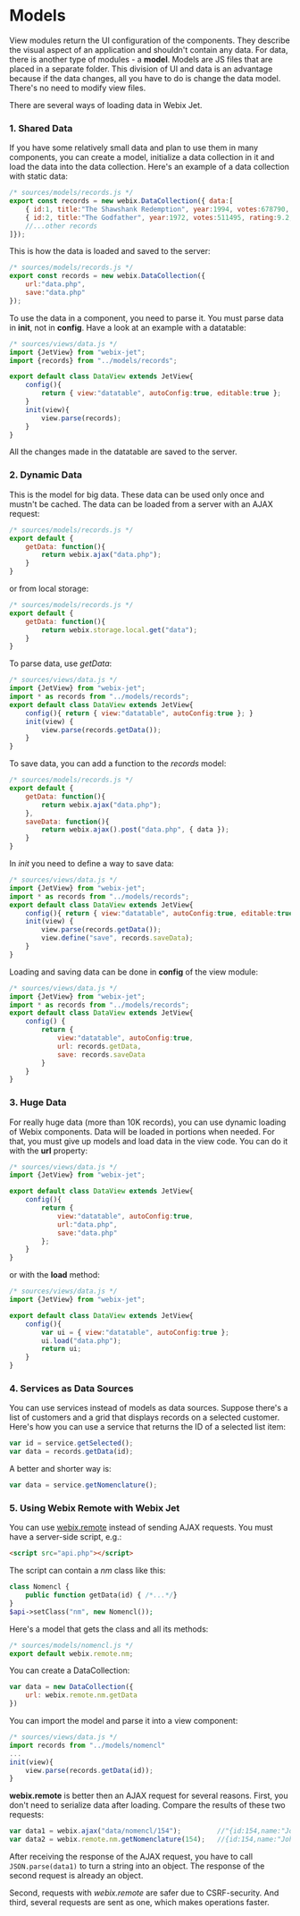# Models

View modules return the UI configuration of the components. They describe the visual aspect of an application and shouldn't contain any data. For data, there is another type of modules - a **model**. Models are JS files that are placed in a separate folder. This division of UI and data is an advantage because if the data changes, all you have to do is change the data model. There's no need to modify view files. 

There are several ways of loading data in Webix Jet.

### 1. Shared Data

If you have some relatively small data and plan to use them in many components, you can create a model, initialize a data collection in it and load the data into the data collection. Here's an example of a data collection with static data:

```js
/* sources/models/records.js */
export const records = new webix.DataCollection({ data:[
	{ id:1, title:"The Shawshank Redemption", year:1994, votes:678790, rating:9.2, rank:1},
	{ id:2, title:"The Godfather", year:1972, votes:511495, rating:9.2, rank:2},
	//...other records
]});
```

This is how the data is loaded and saved to the server:

```js
/* sources/models/records.js */
export const records = new webix.DataCollection({ 
	url:"data.php",
	save:"data.php"
});
```

To use the data in a component, you need to parse it. You must parse data in **init**, not in **config**. Have a look at an example with a datatable:

```js
/* sources/views/data.js */
import {JetView} from "webix-jet";
import {records} from "../models/records";

export default class DataView extends JetView{
	config(){
		return { view:"datatable", autoConfig:true, editable:true };
	}
	init(view){
		view.parse(records);
	}
}
```

All the changes made in the datatable are saved to the server.

### 2. Dynamic Data

This is the model for big data. These data can be used only once and mustn't be cached. The data can be loaded from a server with an AJAX request:

```js
/* sources/models/records.js */
export default {
	getData: function(){
		return webix.ajax("data.php");
	}
}
```

or from local storage:

```js
/* sources/models/records.js */
export default {
	getData: function(){
		return webix.storage.local.get("data");
	}
}
```

To parse data, use *getData*:

```js
/* sources/views/data.js */
import {JetView} from "webix-jet";
import * as records from "../models/records";
export default class DataView extends JetView{
	config(){ return { view:"datatable", autoConfig:true }; }
	init(view) { 
		view.parse(records.getData());
	}
}
```

To save data, you can add a function to the *records* model:

```js
/* sources/models/records.js */
export default {
	getData: function(){
		return webix.ajax("data.php");
	},
	saveData: function(){
		return webix.ajax().post("data.php", { data });
	}
}
```

In *init* you need to define a way to save data:

```js
/* sources/views/data.js */
import {JetView} from "webix-jet";
import * as records from "../models/records";
export default class DataView extends JetView{
	config(){ return { view:"datatable", autoConfig:true, editable:true }; }
	init(view) {
		view.parse(records.getData());
		view.define("save", records.saveData);
	}
}
```

Loading and saving data can be done in **config** of the view module:

```js
/* sources/views/data.js */
import {JetView} from "webix-jet";
import * as records from "../models/records";
export default class DataView extends JetView{
	config() {
		return {
			view:"datatable", autoConfig:true,
			url: records.getData,
			save: records.saveData
		}
	}
}
```

### 3. Huge Data

For really huge data (more than 10K records), you can use dynamic loading of Webix components. Data will be loaded in portions when needed. For that, you must give up models and load data in the view code. You can do it with the **url** property:

```js
/* sources/views/data.js */
import {JetView} from "webix-jet";

export default class DataView extends JetView{
	config(){
		return { 
			view:"datatable", autoConfig:true,
			url:"data.php",
			save:"data.php" 
		};
	}
}
```

or with the **load** method:

```js
/* sources/views/data.js */
import {JetView} from "webix-jet";

export default class DataView extends JetView{
	config(){
		var ui = { view:"datatable", autoConfig:true };
		ui.load("data.php");
		return ui;
	}
}
```

### 4. Services as Data Sources

You can use services instead of models as data sources. Suppose there's a list of customers and a grid that displays records on a selected customer. Here's how you can use a service that returns the ID of a selected list item:

```js
var id = service.getSelected();
var data = records.getData(id);
```

A better and shorter way is:

```js
var data = service.getNomenclature();
```

<!--
/* data.js */
import {JetView} from "webix-jet";
import {records} from "../models/records"

export default class DataView extends JetView {
    config(){
        return {
            view:"datatable", autoConfig:true
        };
    }
    init(view){
        view.parse(records);
        this.app.setService("masterData", {
            getSelected : () => this.getRoot().getSelectedItem()
        });
        view.select(1);
    }
}
/* services.js */
import {JetApp, JetView} from "webix-jet";
import DataView from "views/data";

class SmallData extends JetView {
    config(){
        return {
            view:"datatable", autoConfig:true
        };
    }
    init(view){
        var item = this.app.getService("masterData").getSelected();
        view.parse(item);
    }
}

class Layout extends JetView {
    config(){
        return {
            cols:[
                {$subview: DataView},
                {$subview: SmallData}
            ]
        };
    }
}

webix.ready(() => {
	const app = new JetApp({
		start:		"/start",
		views:{
			start: Layout
		}
	}).render();
});
-->

### 5. Using Webix Remote with Webix Jet

You can use [webix.remote](https://docs.webix.com/desktop__webix_remote_php.html) instead of sending AJAX requests. You must have a server-side script, e.g.:

```html
<script src="api.php"></script>
```

The script can contain a *nm* class like this:

```php
class Nomencl {
	public function getData(id) { /*...*/}
}
$api->setClass("nm", new Nomencl());
```

Here's a model that gets the class and all its methods:

```js
/* sources/models/nomencl.js */
export default webix.remote.nm;
```

You can create a DataCollection:

```js
var data = new DataCollection({
	url: webix.remote.nm.getData
})
```

You can import the model and parse it into a view component:

```js
/* sources/views/data.js */
import records from "../models/nomencl"
...
init(view){
	view.parse(records.getData(id));
}
```

**webix.remote** is better then an AJAX request for several reasons. First, you don't need to serialize data after loading. Compare the results of these two requests:

```js
var data1 = webix.ajax("data/nomencl/154"); 		//"{id:154,name:"John"}"
var data2 = webix.remote.nm.getNomenclature(154);	//{id:154,name:"John"}
```

After receiving the response of the AJAX request, you have to call <code>JSON.parse(data1)</code> to turn a string into an object. The response of the second request is already an object.

Second, requests with *webix.remote* are safer due to CSRF-security. And third, several requests are sent as one, which makes operations faster.